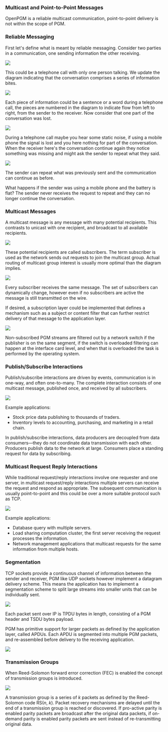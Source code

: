 ### Multicast and Point-to-Point Messages ###
OpenPGM is a reliable multicast communication, point-to-point delivery is not within the scope of PGM.


### Reliable Messaging ###
First let's define what is meant by reliable messaging.  Consider two parties in a communication, one sending information the other receiving.

<img src='http://miru.hk/wiki/PGM_sender_to_receiver.png' />

This could be a telephone call with only one person talking.  We update the diagram indicating that the conversation comprises a series of information bites.

<img src='http://miru.hk/wiki/PGM_sender_to_receiver_sequence.png' />

Each piece of information could be a sentence or a word during a telephone call, the pieces are numbered in the diagram to indicate flow from left to right, from the sender to the receiver.  Now consider that one part of the conversation was lost.

<img src='http://miru.hk/wiki/PGM_sender_to_receiver_loss.png' />

During a telephone call maybe you hear some static noise, if using a mobile phone the signal is lost and you here nothing for part of the conversation.  When the receiver here's the conversation continue again they notice something was missing and might ask the sender to repeat what they said.

<img src='http://miru.hk/wiki/PGM_sender_to_receiver_repeat.png' />

The sender can repeat what was previously sent and the communication can continue as before.

What happens if the sender was using a mobile phone and the battery is flat?  The sender never receives the request to repeat and they can no longer continue the conversation.


### Multicast Messages ###
A multicast message is any message with many potential recipients.  This contrasts to unicast with one recipient, and broadcast to all available recipients.

<img src='http://miru.hk/wiki/PGM_casting.png' />

These potential recipients are called subscribers.  The term subscriber is used as the network sends out requests to join the multicast group.  Actual routing of multicast group interest is usually more optimal than the diagram implies.

<img src='http://miru.hk/wiki/PGM_multicast_elements.png' />

Every subscriber receives the same message.  The set of subscribers can dynamically change, however even if no subscribers are active the message is still transmitted on the wire.

If desired, a subscription layer could be implemented that defines a mechanism such as a subject or content filter that can further restrict delivery of that message to the application layer.

<img src='http://miru.hk/wiki/OpenPGM_multicast_message.png' />

Non-subscribed PGM streams are filtered out by a network switch if the publisher is on the same segment, if the switch is overloaded filtering can happen at the interface card level, and when that is overloaded the task is performed by the operating system.


### Publish/Subscribe Interactions ###
Publish/subscribe interactions are driven by events, communication is in one-way, and often one-to-many. The complete interaction consists of one multicast message, published once, and received by all subscribers.

<img src='http://miru.hk/wiki/OpenPGM_publish_subscribe.png' />

Example applications:

  * Stock price data publishing to thousands of traders.
  * Inventory levels to accounting, purchasing, and marketing in a retail chain.

In publish/subscribe interactions, data producers are decoupled from data consumers—they do not coordinate data transmission with each other. Producers publish data to the network at large.
Consumers place a standing request for data by subscribing.


### Multicast Request Reply Interactions ###
While traditional request/reply interactions involve one requester and one server, in multicast request/reply interactions multiple servers can receive the request and respond as appropriate.  The subsequent communication is usually point-to-point and this could be over a more suitable protocol such as TCP.

<img src='http://miru.hk/wiki/OpenPGM_multicast_request_reply.png' />

Example applications:

  * Database query with multiple servers.
  * Load sharing computation cluster, the first server receiving the request processes the information.
  * Network management applications that multicast requests for the same information from multiple hosts.


### Segmentation ###
TCP sockets provide a continuous channel of information between the sender and receiver, PGM like UDP sockets however implement a datagram delivery scheme.  This means the application has to implement a segmentation scheme to split large streams into smaller units that can be individually sent.

<img src='http://miru.hk/wiki/PGM_packet_sizes.png' />

Each packet sent over IP is TPDU bytes in length, consisting of a PGM header and TSDU bytes payload.

PGM has primitive support for larger packets as defined by the application layer, called APDUs.  Each APDU is segmented into multiple PGM packets, and re-assembled before delivery to the receiving application.

<img src='http://miru.hk/wiki/PGM_APDUs.png' />


### Transmission Groups ###
When Reed-Solomon forward error correction (FEC) is enabled the concept of transmission groups is introduced.

<img src='http://miru.hk/wiki/PGM_transmission_group.png' />

A transmission group is a series of _k_ packets as defined by the Reed-Solomon code RS(_n_, _k_).  Packet recovery mechanisms are delayed until the end of a transmission group is reached or discovered.  If pro-active parity is enabled parity packets are broadcast after the original data packets, if on-demand parity is enabled parity packets are sent instead of re-transmitting original data.
